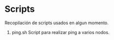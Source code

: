 # Scripts

Recopilación de scripts usados en algun momento.

1. ping.sh Script para realizar ping a varios nodos.

